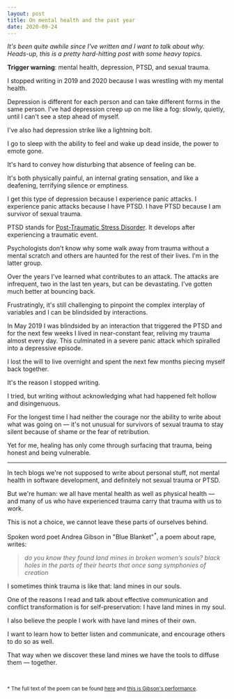 ```yaml
---
layout: post
title: On mental health and the past year
date: 2020-09-24
---
```


_It's been quite awhile since I've written and I want to talk about why. Heads-up, this is a pretty hard-hitting post with some heavy topics._
 
**Trigger warning**: mental health, depression, PTSD, and sexual trauma.

I stopped writing in 2019 and 2020 because I was wrestling with my mental health. 

Depression is different for each person and can take different forms in the same person. I've had depression creep up on me like a fog: slowly, quietly, until I can't see a step ahead of myself.

I've also had depression strike like a lightning bolt. 

I go to sleep with the ability to feel and wake up dead inside, the power to emote gone. 

It's hard to convey how disturbing that absence of feeling can be. 

It's both physically painful, an internal grating sensation, and like a deafening, terrifying silence or emptiness.

I get this type of depression because I experience panic attacks. I experience panic attacks because I have PTSD. I have PTSD because I am survivor of sexual trauma.

PTSD stands for [Post-Traumatic Stress Disorder](https://www.mind.org.uk/information-support/types-of-mental-health-problems/post-traumatic-stress-disorder-ptsd). It develops after experiencing a traumatic event. 

Psychologists don't know why some walk away from trauma without a mental scratch and others are haunted for the rest of their lives. I'm in the latter group. 

Over the years I've learned what contributes to an attack. The attacks are infrequent, two in the last ten years, but can be devastating. I've gotten much better at bouncing back. 

Frustratingly, it's still challenging to pinpoint the complex interplay of variables and I can be blindsided by interactions.

In May 2019 I was blindsided by an interaction that triggered the PTSD and for the next few weeks I lived in near-constant fear, reliving my trauma almost every day. This culminated in a severe panic attack which spiralled into a depressive episode. 

I lost the will to live overnight and spent the next few months piecing myself back together.

It's the reason I stopped writing. 

I tried, but writing without acknowledging what had happened felt hollow and disingenuous. 

For the longest time I had neither the courage nor the ability to write about what was going on –– it's not unusual for survivors of sexual trauma to stay silent because of shame or the fear of retribution. 

Yet for me, healing has only come through surfacing that trauma, being honest and being vulnerable.

-----------------------------------

In tech blogs we're not supposed to write about personal stuff, not mental health in software development, and definitely not sexual trauma or PTSD.

But we're human: we all have mental health as well as physical health –– and many of us who have experienced trauma carry that trauma with us to work. 

This is not a choice, we cannot leave these parts of ourselves behind.

Spoken word poet Andrea Gibson in "Blue Blanket"<sup>*</sup>, a poem about rape, writes:

> _do you know they found land mines in broken women’s souls?
 black holes in the parts of their hearts that once sang symphonies of creation_

I sometimes think trauma is like that: land mines in our souls. 

One of the reasons I read and talk about effective communication and conflict transformation is for self-preservation: I have land mines in my soul.

I also believe the people I work with have land mines of their own. 

I want to learn how to better listen and communicate, and encourage others to do so as well. 

That way when we discover these land mines we have the tools to diffuse them –– together.

<br>

<sub>* The full text of the poem can be found [here](https://ohandreagibson.tumblr.com/blueblanket) and [this is Gibson's performance](https://www.youtube.com/watch?v=2cEc3aQOP-o).</sub>